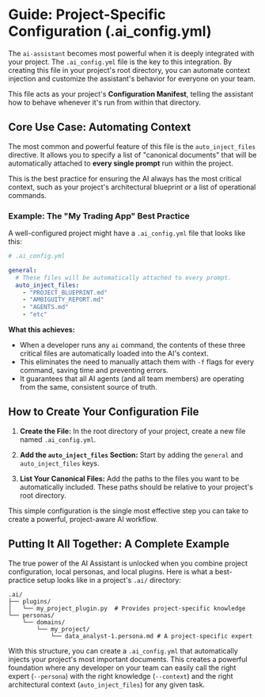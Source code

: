 # Guide: Project-Specific Configuration (.ai_config.yml)

The `ai-assistant` becomes most powerful when it is deeply integrated with your project. The `.ai_config.yml` file is the key to this integration. By creating this file in your project's root directory, you can automate context injection and customize the assistant's behavior for everyone on your team.

This file acts as your project's **Configuration Manifest**, telling the assistant how to behave whenever it's run from within that directory.

## Core Use Case: Automating Context

The most common and powerful feature of this file is the `auto_inject_files` directive. It allows you to specify a list of "canonical documents" that will be automatically attached to **every single prompt** run within the project.

This is the best practice for ensuring the AI always has the most critical context, such as your project's architectural blueprint or a list of operational commands.

### Example: The "My Trading App" Best Practice

A well-configured project might have a `.ai_config.yml` file that looks like this:

```yaml
# .ai_config.yml

general:
  # These files will be automatically attached to every prompt.
  auto_inject_files:
    - "PROJECT_BLUEPRINT.md"
    - "AMBIGUITY_REPORT.md"
    - "AGENTS.md"
    - "etc"
```

**What this achieves:**

-   When a developer runs any `ai` command, the contents of these three critical files are automatically loaded into the AI's context.
-   This eliminates the need to manually attach them with `-f` flags for every command, saving time and preventing errors.
-   It guarantees that all AI agents (and all team members) are operating from the same, consistent source of truth.

## How to Create Your Configuration File

1.  **Create the File:** In the root directory of your project, create a new file named `.ai_config.yml`.

2.  **Add the `auto_inject_files` Section:** Start by adding the `general` and `auto_inject_files` keys.

3.  **List Your Canonical Files:** Add the paths to the files you want to be automatically included. These paths should be relative to your project's root directory.

This simple configuration is the single most effective step you can take to create a powerful, project-aware AI workflow.

## Putting It All Together: A Complete Example

The true power of the AI Assistant is unlocked when you combine project configuration, local personas, and local plugins. Here is what a best-practice setup looks like in a project's `.ai/` directory:

```
.ai/
├── plugins/
│   └── my_project_plugin.py  # Provides project-specific knowledge
└── personas/
    └── domains/
        └── my_project/
            └── data_analyst-1.persona.md # A project-specific expert
```

With this structure, you can create a `.ai_config.yml` that automatically injects your project's most important documents. This creates a powerful foundation where any developer on your team can easily call the right expert (`--persona`) with the right knowledge (`--context`) and the right architectural context (`auto_inject_files`) for any given task.

